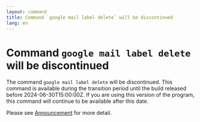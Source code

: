 ```yaml
---
layout: command
title: Command `google mail label delete` will be discontinued
lang: en
---
```


# Command `google mail label delete` will be discontinued

The command `google mail label delete` will be discontinued.
This command is available during the transition period until the build released before 2024-06-30T15:00:00Z. If you are using this version of the program, this command will continue to be available after this date.

Please see [Announcement](https://github.com/watermint/toolbox/discussions/835) for more detail.


